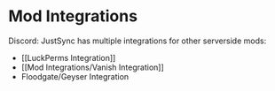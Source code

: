 # Mod Integrations

Discord: JustSync has multiple integrations for other serverside mods:

- [[LuckPerms Integration]]
- [[Mod Integrations/Vanish Integration]]
- Floodgate/Geyser Integration
